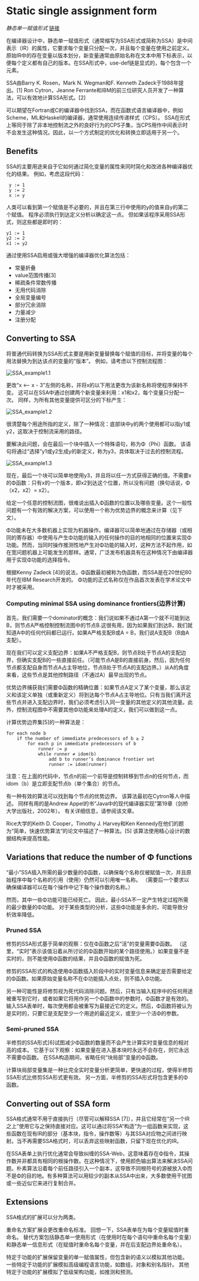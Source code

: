 # Static single assignment form
*静态单一赋值形式*
[链接](https://en.wikipedia.org/wiki/Static_single_assignment_form)

在编译器设计中，静态单一赋值形式（通常缩写为SSA形式或简称为SSA）是中间表示（IR）的属性，它要求每个变量只分配一次，并且每个变量在使用之前定义。原始IR中的存在变量以版本划分，新变量通常由原始名称在文本中用下标表示，以便每个定义都有自己的版本。在SSA形式中，use-def链是显式的，每个包含一个元素。

SSA由Barry K. Rosen，Mark N. Wegman和F. Kenneth Zadeck于1988年提出。[1] Ron Cytron，Jeanne Ferrante和IBM的前三位研究人员开发了一种算法，可以有效地计算SSA形式。[2]

可以期望在Fortran或C的编译器中找到SSA，而在函数式语言编译器中，例如Scheme，ML和Haskell的编译器，通常使用连续传递样式（CPS）。 SSA在形式上等同于除了非本地控制流之外的良好行为的CPS子集，当CPS用作中间表示时不会发生这种情况。因此，以一个方式制定的优化和转换立即适用于另一个。

## Benefits

SSA的主要用途来自于它如何通过简化变量的属性来同时简化和改进各种编译器优化的结果。 例如，考虑这段代码：

```
 y := 1
 y := 2
 x := y
```

人类可以看到第一个赋值是不必要的，并且在第三行中使用的y的值来自y的第二个赋值。 程序必须执行到达定义分析以确定这一点。 但如果该程序采用SSA形式，则这些都是即时的：

 ```
 y1 := 1
 y2 := 2
 x1 := y2
 ```

通过使用SSA启用或强大增强的编译器优化算法包括：

- 常量折叠
- value范围传播[3]
- 稀疏条件常数传播
- 无用代码消除
- 全局变量编号
- 部分冗余消除
- 力量减少
- 注册分配

## Converting to SSA

将普通代码转换为SSA形式主要是用新变量替换每个赋值的目标，并将变量的每个用法替换为到达该点的变量的“版本”。 例如，请考虑以下控制流程图：

![SSA_example1.1](https://github.com/Cyoung7/implement_llvm/blob/master/doc/image/SSA/SSA_example1.1.png)

更改“x <-- x - 3”左侧的名称，并将x的以下用法更改为该新名称将使程序保持不变。 这可以在SSA中通过创建两个新变量来利用：x1和x2，每个变量只分配一次。 同样，为所有其他变量提供可区分的下标产生：

![SSA_example1.2](https://github.com/Cyoung7/implement_llvm/blob/master/doc/image/SSA/SSA_example1.2.png)

很清楚每个用途所指的定义，除了一种情况：底部块中y的两个使用都可以指y1或y2，这取决于控制流采用的路径。

要解决此问题，会在最后一个块中插入一个特殊语句，称为Φ（Phi）函数。 该语句将通过“选择”y1或y2生成y的新定义，称为y3，具体取决于过去的控制流程。

![SSA_example1.3](https://github.com/Cyoung7/implement_llvm/blob/master/doc/image/SSA/SSA_example1.3.png)

现在，最后一个块可以简单地使用y3，并且将以任一方式获得正确的值。不需要x的Φ函数：只有x的一个版本，即x2到达这个位置，所以没有问题（换句话说，Φ（x2，x2）= x2）。

给定一个任意的控制流图，很难说出插入Φ函数的位置以及哪些变量。这个一般性问题有一个有效的解决方案，可以使用一个称为优势边界的概念来计算（见下文）。

Φ功能未在大多数机器上实现为机器操作。编译器可以简单地通过在存储器（或相同的寄存器）中使用与产生Φ功能的输入的任何操作的目的地相同的位置来实现Φ功能。然而，当同时操作推测性地产生对Φ功能的输入时，这种方法不起作用，如在宽问题机器上可能发生的那样。通常，广泛发布机器具有在这种情况下由编译器用于实现Φ功能的选择指令。

根据Kenny Zadeck [4]的说法，Φ函数最初被称为伪函数，而SSA是在20世纪80年代在IBM Research开发的。 Φ功能的正式名称仅在作品首次发表在学术论文中时才被采用。

### Computing minimal SSA using dominance frontiers(边界计算)

首先，我们需要一个dominator的概念：我们说如果不通过A第一个就不可能到达B，则节点A严格控制控制流图中的节点B.这很有用，因为如果我们到达B，我们就知道A中的任何代码都已运行。如果A严格支配B或A = B，我们说A支配B（B由A支配）。

现在我们可以定义支配边界：如果A不严格支配B，则节点B处于节点A的支配边界，但确实支配B的一些直接前任。（可能节点A是B的直接前身。然后，因为任何节点都支配自身而节点A占主导地位，节点B处于节点A的支配边界。）从A的角度来看，这些节点是其他控制路径（不通过A）最早出现的节点。

优势边界捕获我们需要Φ函数的精确位置：如果节点A定义了某个变量，那么该定义和该定义单独（或重新定义）将到达每个节点A占主导地位。只有当我们离开这些节点并进入支配边界时，我们必须考虑引入同一变量的其他定义的其他流量。此外，控制流程图中不需要其他Φ功能来处理A的定义，我们可以做到这一点。

计算优势边界集[5]的一种算法是：

```
for each node b
    if the number of immediate predecessors of b ≥ 2
        for each p in immediate predecessors of b
            runner := p
            while runner ≠ idom(b)
                add b to runner’s dominance frontier set
                runner := idom(runner)
```

注意：在上面的代码中，节点n的前一个前导是控制转移到节点n的任何节点，而idom（b）是立即支配节点b（单个集合）的节点。

有一种有效的算法可以找到每个节点的优势边界。 该算法最初在Cytron等人中描述。 同样有用的是Andrew Appel的书“Java中的现代编译器实现”第19章（剑桥大学出版社，2002年）。 有关详细信息，请参阅该文章。

Rice大学的Keith D. Cooper，Timothy J. Harvey和Ken Kennedy在他们的题为“简单，快速优势算法”的论文中描述了一种算法。[5] 该算法使用精心设计的数据结构来提高性能。

## Variations that reduce the number of Φ functions

“最小”SSA插入所需的最少数量的Φ函数，以确保每个名称仅被赋值一次，并且原始程序中每个名称的引用（使用）仍然可以引用唯一名称。 （需要后一个要求以确保编译器可以在每个操作中记下每个操作数的名称。）

然而，其中一些Φ功能可能已经死亡。 因此，最小SSA不一定产生特定过程所需的最少数量的Φ功能。 对于某些类型的分析，这些Φ功能是多余的，可能导致分析效率降低。

### Pruned SSA

修剪的SSA形式基于简单的观察：仅在Φ函数之后“活”的变量需要Φ函数。 （这里，“实时”表示该值沿着从所讨论的Φ函数开始的某个路径使用。）如果变量不是实时的，则不能使用Φ函数的结果，并且Φ函数的赋值为死。

修剪的SSA形式的构造使用Φ函数插入阶段中的实时变量信息来确定是否需要给定的Φ函数。如果原始变量名称不在Φ功能插入点处，则不插入Φ功能。

另一种可能性是将修剪视为死代码消除问题。然后，只有当输入程序中的任何用途被重写到它时，或者如果它将用作另一个Φ函数中的参数时，Φ函数才是有效的。输入SSA表单时，每次使用都会被重写为最接近它的定义。然后，Φ函数将被认为是实时的，只要它是支配至少一个用途的最近定义，或至少一个活Φ的参数。

### Semi-pruned SSA

半修剪的SSA形式[6]试图减少Φ函数的数量而不会产生计算实时变量信息的相对高的成本。 它基于以下观察：如果变量在进入基本块时永远不会存在，则它永远不需要Φ函数。 在SSA构造期间，省略任何“块局部”变量的Φ函数。

计算块局部变量集是一种比完全实时变量分析更简单，更快速的过程，使得半修剪SSA形式比修剪SSA形式更有效。 另一方面，半修剪的SSA形式将包含更多的Φ函数。

## Converting out of SSA form

SSA格式通常不用于直接执行（尽管可以解释SSA [7]），并且它经常在“另一个IR之上”使用它与之保持直接对应。这可以通过将SSA“构造”为一组函数来实现，这些函数在现有IR的部分（基本块，指令，操作数等）与其SSA对应物之间进行映射。当不再需要SSA格式时，可以丢弃这些映射函数，只留下现在优化的IR。

在SSA表单上执行优化通常会导致纠缠的SSA-Web，这意味着存在Φ指令，其操作数并非都具有相同的根操作数。在这种情况下，使用颜色输出算法来解决SSA问题。朴素算法沿着每个前任路径引入一个副本，这导致不同根符号的源被放入Φ而不是Φ的目的地。有多种算法可以用较少的副本从SSA中出来，大多数使用干扰图或一些近似它来进行复制合并。

## Extensions

SSA格式的扩展可以分为两类。

重命名方案扩展会更改重命名标准。 回想一下，SSA表单在为每个变量赋值时重命名。 替代方案包括静态单一使用形式（在使用时在每个语句中重命名每个变量）和静态单一信息形式（在赋值时重命名每个变量，并在后支配边界处重命名）。

特定于功能的扩展保留变量的单一赋值属性，但包含新的语义以模拟其他功能。 一些特定于功能的扩展模拟高级编程语言功能，如数组，对象和别名指针。 其他特定于功能的扩展模拟了低级架构功能，如推测和预测。